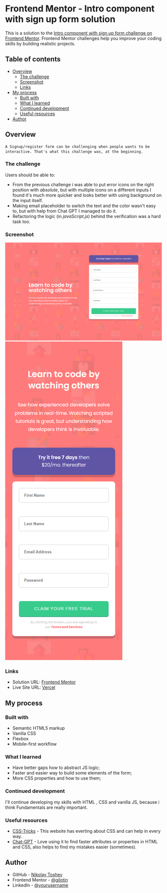 # Frontend Mentor - Intro component with sign up form solution

This is a solution to the [Intro component with sign up form challenge on Frontend Mentor](https://www.frontendmentor.io/challenges/intro-component-with-signup-form-5cf91bd49edda32581d28fd1). Frontend Mentor challenges help you improve your coding skills by building realistic projects.

## Table of contents

-   [Overview](#overview)
    -   [The challenge](#the-challenge)
    -   [Screenshot](#screenshot)
    -   [Links](#links)
-   [My process](#my-process)
    -   [Built with](#built-with)
    -   [What I learned](#what-i-learned)
    -   [Continued development](#continued-development)
    -   [Useful resources](#useful-resources)
-   [Author](#author)

## Overview

    A Signup/register form can be challenging when people wants to be interactive. That's what this challenge was, at the beginning.

### The challenge

Users should be able to:

-   From the previous challenge i was able to put error icons on the right position with _absolute_, but with multiple icons on a different inputs I found it's much more quicker and looks better with using background on the input itself.
-   Making email placeholder to switch the text and the color wasn't easy to, but with help from Chat GPT I managed to do it.
-   Refactoring the logic (in _javaScript.js_) behind the verification was a hard task too.

### Screenshot

![Desktop](./screenshots/desktop-1440x900.png)
![Mobile](./screenshots/iPhone-14-Pro-393x1065.png)

### Links

-   Solution URL: [Frontend Mentor](https://your-solution-url.com)
-   Live Site URL: [Vercel](https://your-live-site-url.com)

## My process

### Built with

-   Semantic HTML5 markup
-   Vanilla CSS
-   Flexbox
-   Mobile-first workflow

### What I learned

-   Have better gaps how to abstract JS logic;
-   Faster and easier way to build some elements of the form;
-   More CSS properties and how to use them;

### Continued development

I'll continue developing my skills with HTML , CSS and vanilla JS, because i think Fundamentals are really important.

### Useful resources

-   [CSS-Tricks](https://css-tricks.com/) - This website has everting about CSS and can help in every way.
-   [Chat-GPT](https://chatgpt.com/) - Love using it to find faster attributes or properties in HTML and CSS, also helps to find my mistakes easier (sometimes).

## Author

-   GitHub - [Nikolay Toshev](https://github.com/gilotin)
-   Frontend Mentor - [@gilotin](https://www.frontendmentor.io/profile/gilotin)
-   LinkedIn - [@yourusername](https://www.linkedin.com/in/nikolay-toshev-5536a025b/)
